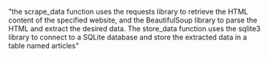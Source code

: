 "the scrape_data function uses the requests library to retrieve the HTML content of the specified website, and the BeautifulSoup library to parse the HTML and extract the desired data. The store_data function uses the sqlite3 library to connect to a SQLite database and store the extracted data in a table named articles" 

